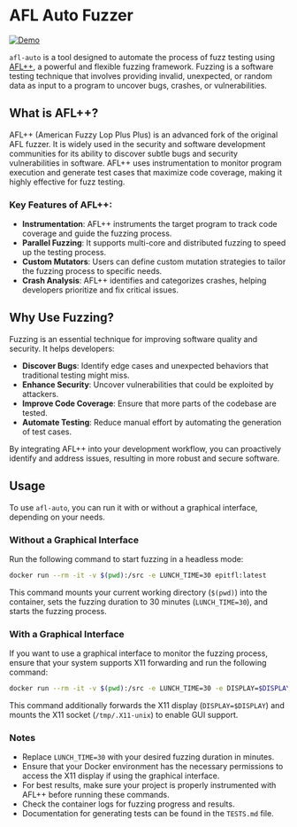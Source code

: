 # AFL Auto Fuzzer

[![Demo](https://res.cloudinary.com/marcomontalbano/image/upload/v1743882438/video_to_markdown/images/youtube--l4c4SGgAcRk-c05b58ac6eb4c4700831b2b3070cd403.jpg)](https://youtu.be/l4c4SGgAcRk "Demo")

`afl-auto` is a tool designed to automate the process of fuzz testing using [AFL++](https://github.com/AFLplusplus/AFLplusplus), a powerful and flexible fuzzing framework. Fuzzing is a software testing technique that involves providing invalid, unexpected, or random data as input to a program to uncover bugs, crashes, or vulnerabilities.

## What is AFL++?

AFL++ (American Fuzzy Lop Plus Plus) is an advanced fork of the original AFL fuzzer. It is widely used in the security and software development communities for its ability to discover subtle bugs and security vulnerabilities in software. AFL++ uses instrumentation to monitor program execution and generate test cases that maximize code coverage, making it highly effective for fuzz testing.

### Key Features of AFL++:
- **Instrumentation**: AFL++ instruments the target program to track code coverage and guide the fuzzing process.
- **Parallel Fuzzing**: It supports multi-core and distributed fuzzing to speed up the testing process.
- **Custom Mutators**: Users can define custom mutation strategies to tailor the fuzzing process to specific needs.
- **Crash Analysis**: AFL++ identifies and categorizes crashes, helping developers prioritize and fix critical issues.

## Why Use Fuzzing?

Fuzzing is an essential technique for improving software quality and security. It helps developers:
- **Discover Bugs**: Identify edge cases and unexpected behaviors that traditional testing might miss.
- **Enhance Security**: Uncover vulnerabilities that could be exploited by attackers.
- **Improve Code Coverage**: Ensure that more parts of the codebase are tested.
- **Automate Testing**: Reduce manual effort by automating the generation of test cases.

By integrating AFL++ into your development workflow, you can proactively identify and address issues, resulting in more robust and secure software.

## Usage

To use `afl-auto`, you can run it with or without a graphical interface, depending on your needs.

### Without a Graphical Interface

Run the following command to start fuzzing in a headless mode:

```bash
docker run --rm -it -v $(pwd):/src -e LUNCH_TIME=30 epitfl:latest
```

This command mounts your current working directory (`$(pwd)`) into the container, sets the fuzzing duration to 30 minutes (`LUNCH_TIME=30`), and starts the fuzzing process.

### With a Graphical Interface

If you want to use a graphical interface to monitor the fuzzing process, ensure that your system supports X11 forwarding and run the following command:

```bash
docker run --rm -it -v $(pwd):/src -e LUNCH_TIME=30 -e DISPLAY=$DISPLAY epitfl:latest
```

This command additionally forwards the X11 display (`DISPLAY=$DISPLAY`) and mounts the X11 socket (`/tmp/.X11-unix`) to enable GUI support.

### Notes

- Replace `LUNCH_TIME=30` with your desired fuzzing duration in minutes.
- Ensure that your Docker environment has the necessary permissions to access the X11 display if using the graphical interface.
- For best results, make sure your project is properly instrumented with AFL++ before running these commands.
- Check the container logs for fuzzing progress and results.
- Documentation for generating tests can be found in the `TESTS.md` file.
